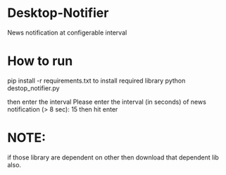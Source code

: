# Desktop-Notifier
News notification at configerable interval

# How to run
pip install -r requirements.txt to install required library
python destop_notifier.py

then enter the interval
Please enter the interval (in seconds) of news notification (> 8 sec): 15 then hit enter
# NOTE: 
if those library are dependent on other then download that dependent lib also.
